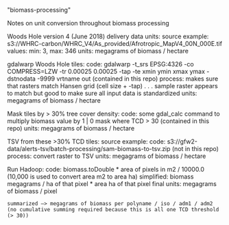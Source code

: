"biomass-processing" 

Notes on unit conversion throughout biomass processing

Woods Hole version 4 (June 2018) delivery data units: 
    source example: s3://WHRC-carbon/WHRC_V4/As_provided/Afrotropic_MapV4_00N_000E.tif
    values: min: 3, max: 346
    units: megagrams of biomass / hectare

gdalwarp Woods Hole tiles:
    code: gdalwarp -t_srs EPSG:4326 -co COMPRESS=LZW -tr 0.00025 0.00025 -tap -te xmin ymin xmax ymax -dstnodata -9999 vrtname out (contained in this repo)
    process: makes sure that rasters match Hansen grid (cell size + -tap) . . . sample raster appears to match but good to make sure all input data is standardized
    units: megagrams of biomass / hectare

Mask tiles by > 30% tree cover density:
    code: some gdal_calc command to multiply biomass value by 1 | 0 mask where TCD > 30 (contained in this repo)
    units: megagrams of biomass / hectare

TSV from these >30% TCD tiles:
    source example: 
    code: s3://gfw2-data/alerts-tsv/batch-processing/sam-biomass-to-tsv.zip (not in this repo)
    process: convert raster to TSV
    units: megagrams of biomass / hectare

Run Hadoop:
    code: biomass.toDouble * area of pixels in m2 / 10000.0 (10,000 is used to convert area m2 to area ha)
    simplified: biomass megagrams / ha of that pixel * area ha of that pixel
    final units: megagrams of biomass / pixel

    summarized —> megagrams of biomass per polyname / iso / adm1 / adm2
    (no cumulative summing required because this is all one TCD threshold (> 30))